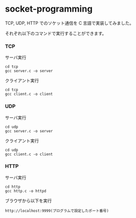 # socket-programming

TCP, UDP, HTTP でのソケット通信を C 言語で実装してみました。

それぞれ以下のコマンドで実行することができます。

### TCP

サーバ実行

```
cd tcp
gcc server.c -o server
```

クライアント実行

```
cd tcp
gcc client.c -o client
```

### UDP

サーバ実行

```
cd udp
gcc server.c -o server
```

クライアント実行

```
cd udp
gcc client.c -o client
```

### HTTP

サーバ実行

```
cd http
gcc http.c -o httpd
```

ブラウザから以下を実行

```
http://localhost:9999(プログラムで設定したポート番号)
```
